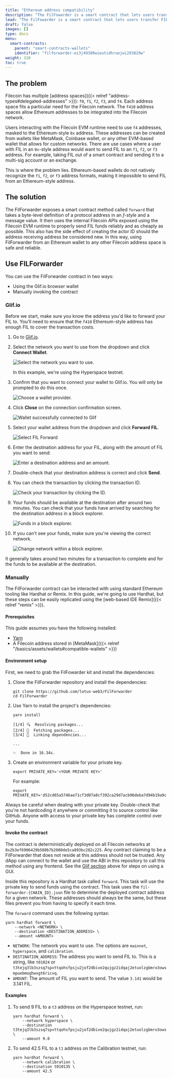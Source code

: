 ```yaml
---
title: "Ethereum address compatibility"
description: "The FilFowarder is a smart contract that lets users transfer FIL from an Ethereum-based f4 address to a Filecoin address of a different type."
lead: "The FilFowarder is a smart contract that lets users transfer FIL from an Ethereum-based f4 address to a Filecoin address of a different type. For instance, this allows developers to take FIL out of a smart contract and send it to a multi-sig account or an exchange."
draft: false
images: []
type: docs
menu:
  smart-contracts:
    parent: "smart-contracts-wallets"
    identifier: "filforwarder-ei3j49389wieutidhruejwi293829w"
weight: 310
toc: true
---
```


## The problem

Filecoin has multiple [address spaces]({{< relref "address-types#delegated-addresses" >}}): `f0`, `f1`, `f2`, `f3`, and `f4`. Each address space fits a particular need for the Filecoin network. The `f410` address spaces allow Ethereum addresses to be integrated into the Filecoin network.

Users interacting with the Filecoin EVM runtime need to use `f4` addresses, masked to the Ethereum-style `0x` address. These addresses can be created from wallets like MetaMask, Coinbase wallet, or any other EVM-based wallet that allows for custom networks. There are use cases where a user with FIL in an `0x`-style address would want to send FIL to an `f1`, `f2`, or `f3` address. For example, taking FIL out of a smart contract and sending it to a multi-sig account or an exchange. 

This is where the problem lies. Ethereum-based wallets do not natively recognize the `f1`, `f2`, or `f3` address formats, making it impossible to send FIL from an Ethereum-style address.

## The solution 

The FilForwarder exposes a smart contract method called `forward` that takes a byte-level definition of a protocol address in an _f-style_ and a message value. It then uses the internal Filecoin APIs exposed using the Filecoin EVM runtime to properly send FIL funds reliably and as cheaply as possible. This also has the side effect of creating the actor ID should the address receiving address be considered new. In this way, using FilForwarder from an Ethereum wallet to any other Filecoin address space is safe and reliable.

## Use FILForwarder

You can use the FilForwarder contract in two ways:

- Using the Glif.io browser wallet
- Manually invoking the contract

### Glif.io

Before we start, make sure you know the address you'd like to forward your FIL to. You'll need to ensure that the `f410` Ethereum-style address has enough FIL to cover the transaction costs.

1. Go to [Glif.io](https://glif.io).
1. Select the network you want to use from the dropdown and click **Connect Wallet**.

    ![Select the network you want to use.](glif-01-select-network.png)

    In this example, we're using the Hyperspace testnet.

1. Confirm that you want to connect your wallet to Glif.io. You will only be prompted to do this once.

    ![Choose a wallet provider.](glif-02-choose-wallet-provider.png)

1. Click **Close** on the connection confirmation screen.

    ![Wallet successfully connected to Glif](glif-03-wallet-successfully-connected.png)

1. Select your wallet address from the dropdown and click **Forward FIL**.

    ![Select FIL Forward](glif-04-select-forward.png)

1. Enter the destination address for your FIL, along with the amount of FIL you want to send:

    ![Enter a destination address and an amount.](glif-05-address-and-amount.png)

1. Double-check that your destination address is correct and click **Send**.
1. You can check the transaction by clicking the transaction ID.

    ![Check your transaction by clicking the ID.](glif-06-transaction-id.png)

1. Your funds should be available at the destination after around two minutes. You can check that your funds have arrived by searching for the destination address in a block explorer.

    ![Funds in a block explorer.](glif-07-funds-in-a-block-explorer.png)

1. If you can't see your funds, make sure you're viewing the correct network.

    ![Change network within a block explorer.](glif-08-change-network.png)

It generally takes around two minutes for a transaction to complete and for the funds to be available at the destination.

### Manually

The FilForwarder contract can be interacted with using standard Ethereum tooling like Hardhat or Remix. In this guide, we're going to use Hardhat, but these steps can be easily replicated using the [web-based IDE Remix]({{< relref "remix" >}}).

#### Prerequisites

This guide assumes you have the following installed:

- [Yarn](https://yarnpkg.com/)
- A Filecoin address stored in [MetaMask]({{< relref "/basics/assets/wallets#compatible-wallets" >}})

#### Environment setup

First, we need to grab the FilFowarder kit and install the dependencies:

1. Clone the FilForwarder repository and install the dependencies:

    ```shell
    git clone https://github.com/lotus-web3/FilForwarder
    cd FilForwarder
    ```

1. Use Yarn to install the project's dependencies:

    ```shell
    yarn install
    ```

    ```plaintext
    [1/4] 🔍  Resolving packages...
    [2/4] 🚚  Fetching packages...
    [3/4] 🔗  Linking dependencies...

    ...

    ✨  Done in 16.34s.
    ```

1. Create an environment variable for your private key.

    ```shell
    export PRIVATE_KEY='<YOUR PRIVATE KEY>'
    ```

    For example:

    ```shell
    export PRIVATE_KEY='d52cd65a5746ae71cf3d07a8cf392ca29d7acb96deba7d94b19a9cf3c9f63022'
    ```

Always be careful when dealing with your private key. Double-check that you're not hardcoding it anywhere or committing it to source control like GitHub. Anyone with access to your private key has complete control over your funds.

#### Invoke the contract

The contract is deterministically deployed on all Filecoin networks at `0x2b3ef6906429b580b7b2080de5ca893bc282c225`. Any contract claiming to be a FilForwarder that does not reside at this address should not be trusted. Any dApp can connect to the wallet and use the ABI in this repository to call this method using any frontend. See the [Glif section](#glif-io) above for steps on using a GUI.

Inside this repository is a Hardhat task called `forward`. This task will use the private key to send funds using the contract. This task uses the `fil-forwarder-{CHAIN_ID}.json` file to determine the deployed contract address for a given network. These addresses should always be the same, but these files prevent you from having to specify it each time.

The `forward` command uses the following syntax:

```shell
yarn hardhat forward \
    --network <NETWORK> \
    --destination <DESTINATION_ADDRESS> \
    --amount <AMOUNT>
```

- `NETWORK`: The network you want to use. The options are `mainnet`, `hyperspace`, and `calibration`.
- `DESTINATION_ADDRESS`: The address you want to send FIL to. This is a string, like `t01024` or `t3tejq3lb3szsq7spvttqohsfpsju2jof2dbive2qujgz2idqaj2etuolzgbmro3owsmpuebmoghwxgt6ricvq`.
- `AMOUNT`: The amount of FIL you want to send. The value `3.141` would be 3.141 FIL. 

#### Examples

1. To send 9 FIL to a `t3` address on the Hyperspace testnet, run:

    ```shell
    yarn hardhat forward \
        --network hyperspace \
        --destination t3tejq3lb3szsq7spvttqohsfpsju2jof2dbive2qujgz2idqaj2etuolzgbmro3owsmpuebmoghwxgt6ricvq \
        --amount 9.0
    ```

1. To send 42.5 FIL to a `t1` address on the Calibration testnet, run:

    ```shell
    yarn hardhat forward \
        --network calibration \
        --destination t010135 \
        --amount 42.5
    ```
